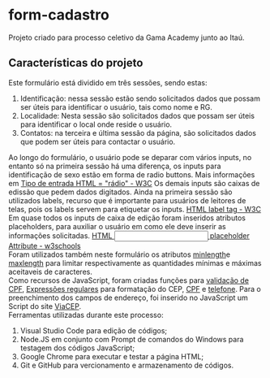 
# form-cadastro  

Projeto criado para processo celetivo da Gama Academy  junto ao Itaú.
  
  ## Características do projeto  
  Este formulário está dividido em três sessões, sendo estas:
1. Identificação: nessa sessão estão sendo solicitados dados que possam ser úteis para identificar o usuário, tais como nome e RG.
2. Localidade: Nesta sessão são solicitados dados que possam ser úteis para identificar o local onde reside o usuário.
 3. Contatos: na terceira e última sessão da página, são solicitados dados que podem ser úteis para contactar o usuário.  

 Ao longo do formulário, o usuário pode se deparar com vários inputs, no entanto só na primeira sessão há uma diferença, os inputs para identificação de sexo estão em forma de radio buttons.
 Mais informações em 
 [Tipo de entrada HTML = "rádio" - W3C](https://www.w3schools.com/tags/att_input_type_radio.asp)
 Os demais inputs são caixas de edissão que pedem dados digitados.
 Ainda na primeira sessão são utilizados labels, recurso que é importante para usuários de leitores de telas, pois os labels servem para etiquetar os inputs.
 [HTML label tag - W3C](https://www.w3schools.com/tags/tag_label.asp)  
 Em quase todos os inputs de caixa de edição  foram inseridos atributos placeholders, para auxiliar o usuário em como ele deve inserir as informações solicitadas.
 [HTML <input> placeholder Attribute - w3schools](https://www.w3schools.com/tags/att_input_placeholder.asp)  
 Foram utilizados também neste formulário os atributos [minlength](https://www.w3schools.com/tags/att_input_minlength.asp)e [maxlength](https://www.w3schools.com/tags/att_input_maxlength.asp) para limitar respectivamente as quantidades mínimas e máximas aceitaveis de caracteres.  
 Como recursos de JavaScript, foram criadas funções para [validação de CPF](http://www.dbins.com.br/dica/como-funciona-a-logica-da-validacao-do-cpf), [Expressões regulares](https://developer.mozilla.org/pt-BR/docs/Web/JavaScript/Guide/Regular_Expressions) para formatação do CEP, [CPF](https://www.alura.com.br/artigos/formatando-cpf-com-ajuda-das-expressoes-regulares) e [telefone](https://www.alura.com.br/artigos/criando-uma-mascara-de-telefone-com-javascript). Para o preenchimento dos campos de endereço, foi inserido no JavaScript um Script do site [ViaCEP](https://viacep.com.br/exemplo/javascript/).  
 Ferramentas utilizadas durante este processo:  
1. Visual Studio Code para edição de códigos;
2. Node.JS em conjunto com Prompt de comandos do Windows para testagem dos códigos JavaScript;
3. Google Chrome para executar e testar a página HTML;
4. Git e GitHub para vercionamento e armazenamento de códigos.